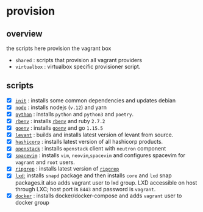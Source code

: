 # provision

## overview

the scripts here provision the vagrant box

- `shared` : scripts that provision all vagrant providers
- `virtualbox` : virtualbox specific provisioner script.

## scripts

- [x] [`init`](init.sh) : installs some common dependencies and updates debian
- [x] [`node`](node.sh) : installs nodejs (`v.12`) and yarn
- [x] [`python`](python.sh) : installs `python` and `python3` and `poetry`.
- [x] [`rbenv`](rbenv.sh) : installs [`rbenv`](https://github.com/rbenv/rbenv) and ruby `2.7.2`
- [x] [`goenv`](goenv.sh) : installs [`goenv`](https://github.com/syndbg/goenv) and go `1.15.5`
- [x] [`levant`](levant.sh) : builds and installs latest version of levant from source.
- [x] [`hashicorp`](hashicorp.sh) : installs latest version of all hashicorp products.
- [x] [`openstack`](openstack.sh) :  installs `openstack` client with `neutron` component
- [x] [`spacevim`](spacevim.sh) : installs `vim`, `neovim`,`spacevim` and configures spacevim for `vagrant` and `root` users.
- [x] [`ripgrep`](ripgrep.sh) : installs latest version of [`ripgrep`](https://github.com/BurntSushi/ripgrep)
- [x] [`lxd`:](lxd) installs `snapd` package and then installs `core` and `lxd` snap packages.it also adds vagrant user to lxd group. LXD accessible on host through LXC; host port is `8443` and password is `vagrant`.
- [x] [`docker`](docker.sh) : installs docker/docker-compose and adds `vagrant` user to docker group
